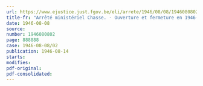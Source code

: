 ```yaml
---
url: https://www.ejustice.just.fgov.be/eli/arrete/1946/08/08/1946080802/justel
title-fr: "Arrêté ministériel Chasse. - Ouverture et fermeture en 1946-1947"
date: 1946-08-08
source:
number: 1946080802
page: 888888
case: 1946-08-08/02
publication: 1946-08-14
starts:
modifies:
pdf-original:
pdf-consolidated:
---
```


